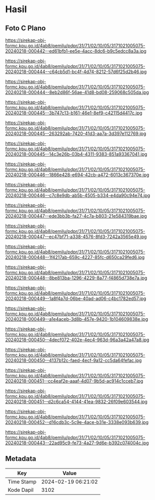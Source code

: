 # Hasil

## Foto C Plano

https://sirekap-obj-formc.kpu.go.id/4ab8/pemilu/pdpr/31/71/02/10/05/3171021005075-20240218-000442--ed61bfb1-ee5e-4acc-8dc6-b9c5edcc8a3a.jpg

https://sirekap-obj-formc.kpu.go.id/4ab8/pemilu/pdpr/31/71/02/10/05/3171021005075-20240218-000444--c64cb5d1-bc4f-4d74-8212-57d6f25d2b46.jpg

https://sirekap-obj-formc.kpu.go.id/4ab8/pemilu/pdpr/31/71/02/10/05/3171021005075-20240218-000444--8eb2d86f-56ae-41d8-bd08-259068c505da.jpg

https://sirekap-obj-formc.kpu.go.id/4ab8/pemilu/pdpr/31/71/02/10/05/3171021005075-20240218-000445--3b747c13-b161-46e1-8ef9-c42115d4417c.jpg

https://sirekap-obj-formc.kpu.go.id/4ab8/pemilu/pdpr/31/71/02/10/05/3171021005075-20240218-000445--263292ab-7420-41d3-aa7a-3d397e112769.jpg

https://sirekap-obj-formc.kpu.go.id/4ab8/pemilu/pdpr/31/71/02/10/05/3171021005075-20240218-000445--14c3e26b-03b4-4311-9383-851a93367041.jpg

https://sirekap-obj-formc.kpu.go.id/4ab8/pemilu/pdpr/31/71/02/10/05/3171021005075-20240218-000446--1866e428-e694-42cb-a472-6013c367370e.jpg

https://sirekap-obj-formc.kpu.go.id/4ab8/pemilu/pdpr/31/71/02/10/05/3171021005075-20240218-000446--c7c8e9db-ab5b-4505-b334-e4da90c94e74.jpg

https://sirekap-obj-formc.kpu.go.id/4ab8/pemilu/pdpr/31/71/02/10/05/3171021005075-20240218-000447--ede3bb3b-fa27-4c7a-b803-21e584319bae.jpg

https://sirekap-obj-formc.kpu.go.id/4ab8/pemilu/pdpr/31/71/02/10/05/3171021005075-20240218-000447--ec47bf71-a338-4576-8fd3-7242a3565e49.jpg

https://sirekap-obj-formc.kpu.go.id/4ab8/pemilu/pdpr/31/71/02/10/05/3171021005075-20240218-000448--1f4217ab-659c-4227-85fc-d650ca29fed6.jpg

https://sirekap-obj-formc.kpu.go.id/4ab8/pemilu/pdpr/31/71/02/10/05/3171021005075-20240218-000448--8be813ba-1296-4229-8a77-f4865d738e7a.jpg

https://sirekap-obj-formc.kpu.go.id/4ab8/pemilu/pdpr/31/71/02/10/05/3171021005075-20240218-000449--1a8f4a7d-06be-40ad-ad06-c4bc1782ed57.jpg

https://sirekap-obj-formc.kpu.go.id/4ab8/pemilu/pdpr/31/71/02/10/05/3171021005075-20240218-000449--a1e4aceb-3d8b-457e-9420-1b104609838e.jpg

https://sirekap-obj-formc.kpu.go.id/4ab8/pemilu/pdpr/31/71/02/10/05/3171021005075-20240218-000450--4decf072-402e-4ec4-963d-96a3a42a47a8.jpg

https://sirekap-obj-formc.kpu.go.id/4ab8/pemilu/pdpr/31/71/02/10/05/3171021005075-20240218-000450--4137b12c-faed-4ecf-9a12-cc5da64fefac.jpg

https://sirekap-obj-formc.kpu.go.id/4ab8/pemilu/pdpr/31/71/02/10/05/3171021005075-20240218-000451--cc4eaf2e-aaaf-4d07-9b5d-ac914c1cceb7.jpg

https://sirekap-obj-formc.kpu.go.id/4ab8/pemilu/pdpr/31/71/02/10/05/3171021005075-20240218-000451--d2c6ca54-4144-41ea-9832-26f09e603544.jpg

https://sirekap-obj-formc.kpu.go.id/4ab8/pemilu/pdpr/31/71/02/10/05/3171021005075-20240218-000452--d16cdb3c-5c9e-4ace-b31e-3338e093b639.jpg

https://sirekap-obj-formc.kpu.go.id/4ab8/pemilu/pdpr/31/71/02/10/05/3171021005075-20240218-000443--22ad95c9-fe73-4a27-9d6e-b392c074004c.jpg


## Metadata

| Key        | Value               |
| ---------- | ------------------- |
| Time Stamp | 2024-02-19 06:21:02 |
| Kode Dapil | 3102                |



